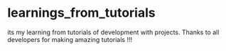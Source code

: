# learnings_from_tutorials
its my learning from tutorials of development with projects. Thanks to all developers for making amazing tutorials !!!
